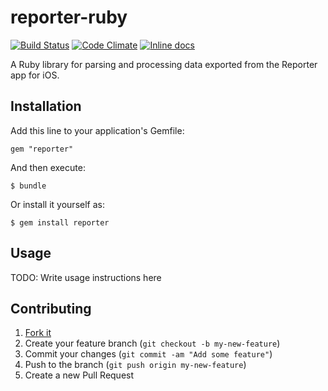 reporter-ruby
=============

[![Build Status][build-badge]][build]
[![Code Climate][quality-badge]][quality]
[![Inline docs](http://inch-ci.org/github/bradfeehan/reporter-ruby.png?branch=master)](http://inch-ci.org/github/bradfeehan/reporter-ruby)

A Ruby library for parsing and processing data exported from the
Reporter app for iOS.

[build-badge]: <https://travis-ci.org/bradfeehan/reporter-ruby.svg?branch=master>
[build]: <https://travis-ci.org/bradfeehan/reporter-ruby>
[quality-badge]: <https://codeclimate.com/github/bradfeehan/reporter-ruby.png>
[quality]: <https://codeclimate.com/github/bradfeehan/reporter-ruby>



Installation
------------

Add this line to your application's Gemfile:

    gem "reporter"

And then execute:

    $ bundle

Or install it yourself as:

    $ gem install reporter



Usage
-----

TODO: Write usage instructions here



Contributing
------------

1. [Fork it](https://github.com/bradfeehan/reporter/fork)
2. Create your feature branch (`git checkout -b my-new-feature`)
3. Commit your changes (`git commit -am "Add some feature"`)
4. Push to the branch (`git push origin my-new-feature`)
5. Create a new Pull Request
